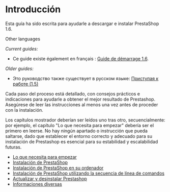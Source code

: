 # Introducción

Esta guía ha sido escrita para ayudarle a descargar e instalar PrestaShop 1.6.

Other languages

_Current guides:_

* Ce guide existe également en français : [Guide de démarrage 1.6](http://doc.prestashop.com/pages/viewpage.action?pageId=23069370).

_Older guides:_

* Это руководство также существует в русском языке:  [Приступая к работе (1.5)](http://doc.prestashop.com/pages/viewpage.action?pageId=18481348)

Cada paso del proceso está detallado, con consejos prácticos e indicaciones para ayudarle a obtener el mejor resultado de Prestashop. Asegúrese de leer las instrucciones al menos una vez antes de proceder con la instalación.

Los capítulos mostrador deberían ser leídos uno tras otro, secuencialmente: por ejemplo, el capítulo "Lo que necesita para empezar" debería ser el primero en leerse. No hay ningún apartado o instrucción que pueda saltarse, dado que establecer el entorno correcto y adecuado para su instalación de Prestashop es esencial para su estabilidad y escalabilidad futuras.

* [Lo que necesita para empezar](lo-que-necesita-para-empezar.md)
* [Instalación de PrestaShop](instalacion-de-prestashop.md)
* [Instalación de PrestaShop en su ordenador](instalacion-de-prestashop-en-su-ordenador.md)
* [Instalación de PrestaShop utilizando la secuencia de línea de comandos](instalacion-de-prestashop-utilizando-la-secuencia-de-linea-de-comandos.md)
* [Actualizar y desinstalar Prestashop](actualizar-y-desinstalar-prestashop.md)
* [Informaciones diversas](informaciones-diversas.md)
